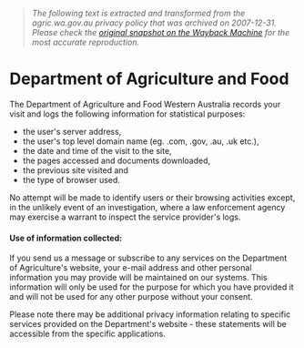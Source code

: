 > *The following text is extracted and transformed from the agric.wa.gov.au privacy policy that was archived on 2007-12-31. Please check the [original snapshot on the Wayback Machine](https://web.archive.org/web/20071231081838id_/http%3A//www.agric.wa.gov.au/privacy.htm) for the most accurate reproduction.*

# Department of Agriculture and Food

The Department of Agriculture and Food Western Australia records your visit and logs the following information for statistical purposes:

  * the user's server address,
  * the user's top level domain name (eg. .com, .gov, .au, .uk etc.),
  * the date and time of the visit to the site,
  * the pages accessed and documents downloaded,
  * the previous site visited and
  * the type of browser used.



No attempt will be made to identify users or their browsing activities except, in the unlikely event of an investigation, where a law enforcement agency may exercise a warrant to inspect the service provider's logs.

#### Use of information collected:

If you send us a message or subscribe to any services on the Department of Agriculture's website, your e-mail address and other personal information you may provide will be maintained on our systems. This information will only be used for the purpose for which you have provided it and will not be used for any other purpose without your consent.

Please note there may be additional privacy information relating to specific services provided on the Department's website - these statements will be accessible from the specific applications.
